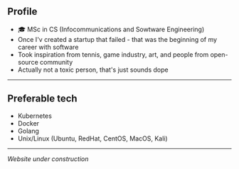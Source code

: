 ## **Profile**
- 🎓 MSc in CS (Infocommunications and Sowtware Engineering)  
- Once I'v created a startup that failed - that was the beginning of my career with software  
- Took inspiration from tennis, game industry, art, and people from open-source community
- Actually not a toxic person, that's just sounds dope  

---
## **Preferable tech**
- Kubernetes
- Docker
- Golang
- Unix/Linux (Ubuntu, RedHat, CentOS, MacOS, Kali)

--- 
_Website under construction_

<!--
**nikit0xic/nikit0xic** is a ✨ _special_ ✨ repository because its `README.md` (this file) appears on your GitHub profile.


-->
